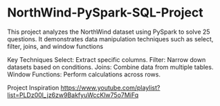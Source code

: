 # NorthWind-PySpark-SQL-Project

This project analyzes the NorthWind dataset using PySpark to solve 25 questions. It demonstrates data manipulation techniques such as select, filter, joins, and window functions

Key Techniques
Select: Extract specific columns.
Filter: Narrow down datasets based on conditions.
Joins: Combine data from multiple tables.
Window Functions: Perform calculations across rows.


Project Inspiration
https://www.youtube.com/playlist?list=PLDz00l_jz6zw9BakfyuWccKlw75o7MiFq
